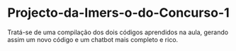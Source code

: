 # Projecto-da-Imers-o-do-Concurso-1
Tratá-se de uma compilação dos dois códigos aprendidos na aula, gerando assim um novo código e um chatbot mais completo e rico.
